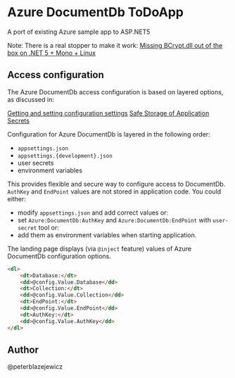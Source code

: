 # Azure DocumentDb ToDoApp

A port of existing Azure sample app to ASP.NET5

Note: There is a real stopper to make it work:
[Missing BCrypt.dll out of the box on .NET 5 + Mono + Linux](https://social.msdn.microsoft.com/Forums/azure/en-US/a4a80fde-5282-480a-b981-2bf5bb5f64c9/missing-bcryptdll-out-of-the-box-on-net-5-mono-linux?forum=AzureDocumentDB)

## Access configuration

The Azure DocumentDb access configuration is based on layered options, as discussed in:

[Getting and setting configuration settings](https://docs.asp.net/en/latest/fundamentals/configuration.html?highlight=options#getting-and-setting-configuration-settings)
[Safe Storage of Application Secrets](https://docs.asp.net/en/latest/security/app-secrets.html?highlight=user%20secrets#safe-storage-of-application-secrets)

Configuration for Azure DocumentDb is layered in the following order:

- `appsettings.json`
- `appsettings.{development}.json`
- user secrets
- environment variables

This provides flexible and secure way to configure access to DocumentDb. `AuthKey` and `EndPoint` values are not stored in application code.
You could either:
- modify `appsettings.json` and add correct values or:
- set `Azure:DocumentDb:AuthKey` and `Azure:DocumentDb:EndPoint` with `user-secret` tool or:
- add them as environment variables when starting application.

The landing page displays (via `@inject` feature) values of Azure DocumentDb configuration options.

```html
<dl>
	<dt>Database:</dt>
	<dd>@config.Value.Database</dd>
	<dt>Collection:</dt>
	<dd>@config.Value.Collection</dd>
	<dt>EndPoint:</dt>
	<dd>@config.Value.EndPoint</dd>
	<dt>AuthKey:</dt>
	<dd>@config.Value.AuthKey</dd>
</dl>
```

## Author

@peterblazejewicz